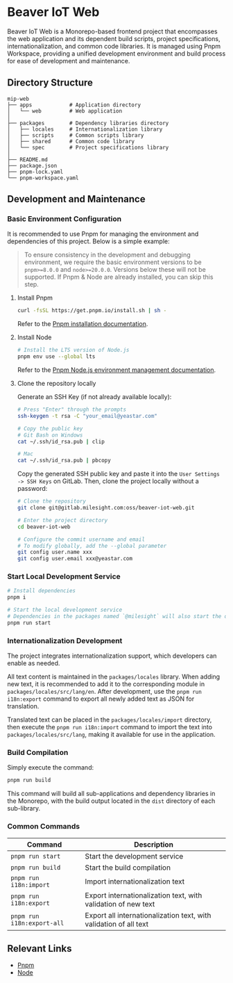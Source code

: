 # Beaver IoT Web

Beaver IoT Web is a Monorepo-based frontend project that encompasses the web application and its dependent build scripts, project specifications, internationalization, and common code libraries. It is managed using Pnpm Workspace, providing a unified development environment and build process for ease of development and maintenance.

## Directory Structure

```
mip-web
├── apps            # Application directory
│   └── web         # Web application
│
├── packages        # Dependency libraries directory
│   ├── locales     # Internationalization library
│   ├── scripts     # Common scripts library
│   ├── shared      # Common code library
│   └── spec        # Project specifications library
│
├── README.md
├── package.json
├── pnpm-lock.yaml
└── pnpm-workspace.yaml
```

## Development and Maintenance

### Basic Environment Configuration

It is recommended to use Pnpm for managing the environment and dependencies of this project. Below is a simple example:

> To ensure consistency in the development and debugging environment, we require the basic environment versions to be `pnpm>=8.0.0` and `node>=20.0.0`. Versions below these will not be supported. If Pnpm & Node are already installed, you can skip this step.

1. Install Pnpm

    ```bash
    curl -fsSL https://get.pnpm.io/install.sh | sh -
    ```

    Refer to the [Pnpm installation documentation](https://pnpm.io/installation).

2. Install Node

    ```bash
    # Install the LTS version of Node.js
    pnpm env use --global lts
    ```

    Refer to the [Pnpm Node.js environment management documentation](https://pnpm.io/cli/env).

3. Clone the repository locally

    Generate an SSH Key (if not already available locally):

    ```bash
    # Press "Enter" through the prompts
    ssh-keygen -t rsa -C "your_email@yeastar.com"

    # Copy the public key
    # Git Bash on Windows
    cat ~/.ssh/id_rsa.pub | clip

    # Mac
    cat ~/.ssh/id_rsa.pub | pbcopy
    ```

    Copy the generated SSH public key and paste it into the `User Settings -> SSH Keys` on GitLab. Then, clone the project locally without a password:

    ```bash
    # Clone the repository
    git clone git@gitlab.milesight.com:oss/beaver-iot-web.git

    # Enter the project directory
    cd beaver-iot-web

    # Configure the commit username and email
    # To modify globally, add the --global parameter
    git config user.name xxx
    git config user.email xxx@yeastar.com
    ```

### Start Local Development Service

```bash
# Install dependencies
pnpm i

# Start the local development service
# Dependencies in the packages named `@milesight` will also start the development service
pnpm run start
```

### Internationalization Development

The project integrates internationalization support, which developers can enable as needed.

All text content is maintained in the `packages/locales` library. When adding new text, it is recommended to add it to the corresponding module in `packages/locales/src/lang/en`. After development, use the `pnpm run i18n:export` command to export all newly added text as JSON for translation.

Translated text can be placed in the `packages/locales/import` directory, then execute the `pnpm run i18n:import` command to import the text into `packages/locales/src/lang`, making it available for use in the application.

### Build Compilation

Simply execute the command:

```bash
pnpm run build
```

This command will build all sub-applications and dependency libraries in the Monorepo, with the build output located in the `dist` directory of each sub-library.

### Common Commands

| Command | Description |
| ---- | ---- |
| `pnpm run start` | Start the development service |
| `pnpm run build` | Start the build compilation |
| `pnpm run i18n:import` | Import internationalization text |
| `pnpm run i18n:export` | Export internationalization text, with validation of new text |
| `pnpm run i18n:export-all` | Export all internationalization text, with validation of all text |

## Relevant Links

- [Pnpm](https://pnpm.io/)
- [Node](https://nodejs.org/)
